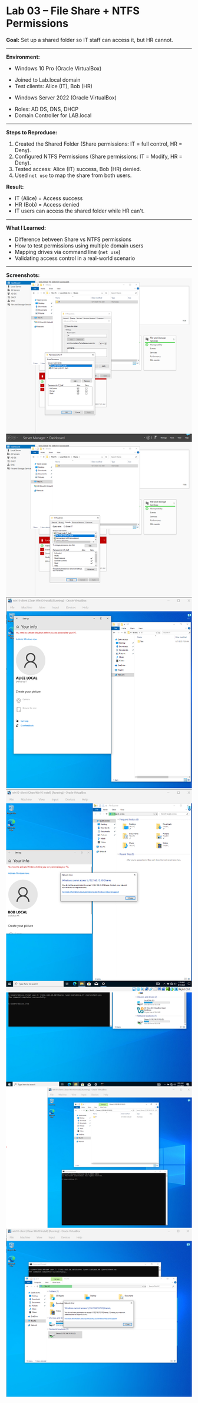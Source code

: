 # Lab 03 – File Share + NTFS Permissions

**Goal:**
Set up a shared folder so IT staff can access it, but HR cannot.

---

**Environment:**

* Windows 10 Pro (Oracle VirtualBox)
- Joined to Lab.local domain
- Test clients: Alice (IT), Bob (HR)
* Windows Server 2022 (Oracle VirtualBox)
- Roles: AD DS, DNS, DHCP
- Domain Controller for LAB.local

---

**Steps to Reproduce:**

1. Created the Shared Folder (Share permissions: IT = full control, HR = Deny).
2. Configured NTFS Permissions (Share permissions: IT = Modify, HR = Deny).
3. Tested access: Alice (IT) success, Bob (HR) denied.
4. Used `net use` to map the share from both users.



**Result:**

- IT (Alice) = Access success
- HR (Bob) = Access denied
- IT users can access the shared folder while HR can't.


---

**What I Learned:**

- Difference between Share vs NTFS permissions
- How to test permissions using multiple domain users
- Mapping drives via command line (`net use`)
- Validating access control in a real-world scenario

---

**Screenshots:**
![Share-permissions](./screenshots/Share-permissions.png)
![ntfs-permissions](./screenshots/ntfs-permissions.png)
![alice-shares](./screenshots/alice-shares.png)
![Bob-shares](./screenshots/Bob-shares.png)
![mapped-drive](./screenshots/mapped-drive.png)
![alice-mapped](./screenshots/alice-mapped.png)
![bob-mapped](./screenshots/bob-mapped.png)




